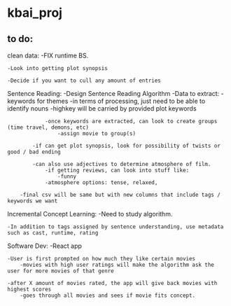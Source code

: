 # kbai_proj

## to do:

clean data:
    -FIX runtime BS.

    -Look into getting plot synopsis

    -Decide if you want to cull any amount of entries

Sentence Reading:
    -Design Sentence Reading Algorithm
        -Data to extract: 
            -keywords for themes
                -in terms of processing, just need to be able to identify nouns
                -highkey will be carried by provided plot keywords

                -once keywords are extracted, can look to create groups (time travel, demons, etc)
                    -assign movie to group(s)

            -if can get plot synopsis, look for possibility of twists or good / bad ending

            -can also use adjectives to determine atmosphere of film. 
                -if getting reviews, can look into stuff like:
                    -funny
                -atmosphere options: tense, relaxed, 

        -final csv will be same but with new columns that include tags / keywords we want

Incremental Concept Learning:
    -Need to study algorithm.

    -In addition to tags assigned by sentence understanding, use metadata such as cast, runtime, rating

Software Dev:
    -React app

    -User is first prompted on how much they like certain movies
        -movies with high user ratings will make the algorithm ask the user for more movies of that genre

    -after X amount of movies rated, the app will give back movies with highest scores
        -goes through all movies and sees if movie fits concept.
